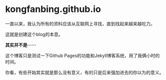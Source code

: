 # kongfanbing.github.io

一直以来，我认为所有的资料应该从互联网上寻找，直到找起来越来越吃力。

这就是创建这个blog的本意。

**其实并不是······**

这个博客只是测试一下Github Pages的功能和Jekyll博客系统，用了我俩小时的时间。

你看，有些开始其实就是那么没有意义，有的只是后来强加进去的你以为的意义。
